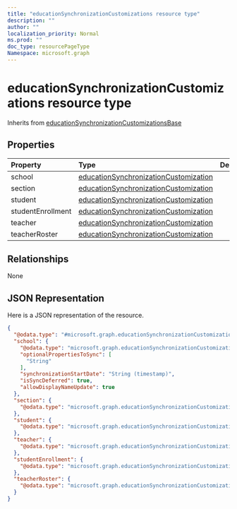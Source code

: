 ```yaml
---
title: "educationSynchronizationCustomizations resource type"
description: ""
author: ""
localization_priority: Normal
ms.prod: ""
doc_type: resourcePageType
Namespace: microsoft.graph
---
```



# educationSynchronizationCustomizations resource type




Inherits from [educationSynchronizationCustomizationsBase](../resources/educationSynchronizationCustomizationsBase.md)

## Properties
|Property|Type|Description|
|:---|:---|:---|
|school|[educationSynchronizationCustomization](../resources/educationSynchronizationCustomization.md)||
|section|[educationSynchronizationCustomization](../resources/educationSynchronizationCustomization.md)||
|student|[educationSynchronizationCustomization](../resources/educationSynchronizationCustomization.md)||
|studentEnrollment|[educationSynchronizationCustomization](../resources/educationSynchronizationCustomization.md)||
|teacher|[educationSynchronizationCustomization](../resources/educationSynchronizationCustomization.md)||
|teacherRoster|[educationSynchronizationCustomization](../resources/educationSynchronizationCustomization.md)||

## Relationships
None

## JSON Representation
Here is a JSON representation of the resource.
<!-- {
  "blockType": "resource",
  "@odata.type": "microsoft.graph.educationSynchronizationCustomizations"
}
-->
``` json
{
  "@odata.type": "#microsoft.graph.educationSynchronizationCustomizations",
  "school": {
    "@odata.type": "microsoft.graph.educationSynchronizationCustomization",
    "optionalPropertiesToSync": [
      "String"
    ],
    "synchronizationStartDate": "String (timestamp)",
    "isSyncDeferred": true,
    "allowDisplayNameUpdate": true
  },
  "section": {
    "@odata.type": "microsoft.graph.educationSynchronizationCustomization"
  },
  "student": {
    "@odata.type": "microsoft.graph.educationSynchronizationCustomization"
  },
  "teacher": {
    "@odata.type": "microsoft.graph.educationSynchronizationCustomization"
  },
  "studentEnrollment": {
    "@odata.type": "microsoft.graph.educationSynchronizationCustomization"
  },
  "teacherRoster": {
    "@odata.type": "microsoft.graph.educationSynchronizationCustomization"
  }
}
```

